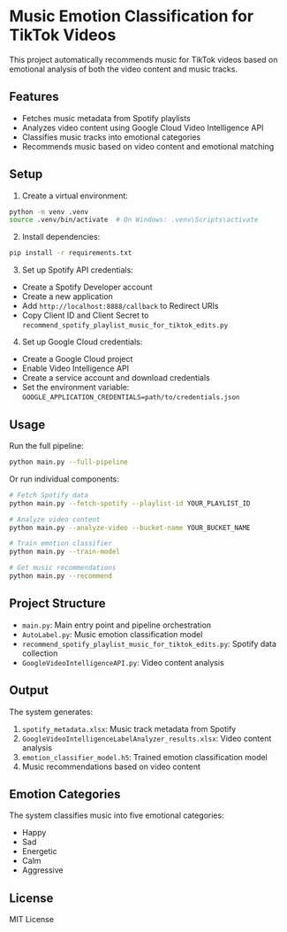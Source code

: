 # Music Emotion Classification for TikTok Videos

This project automatically recommends music for TikTok videos based on emotional analysis of both the video content and music tracks.

## Features

- Fetches music metadata from Spotify playlists
- Analyzes video content using Google Cloud Video Intelligence API
- Classifies music tracks into emotional categories
- Recommends music based on video content and emotional matching

## Setup

1. Create a virtual environment:
```bash
python -m venv .venv
source .venv/bin/activate  # On Windows: .venv\Scripts\activate
```

2. Install dependencies:
```bash
pip install -r requirements.txt
```

3. Set up Spotify API credentials:
- Create a Spotify Developer account
- Create a new application
- Add `http://localhost:8888/callback` to Redirect URIs
- Copy Client ID and Client Secret to `recommend_spotify_playlist_music_for_tiktok_edits.py`

4. Set up Google Cloud credentials:
- Create a Google Cloud project
- Enable Video Intelligence API
- Create a service account and download credentials
- Set the environment variable: `GOOGLE_APPLICATION_CREDENTIALS=path/to/credentials.json`

## Usage

Run the full pipeline:
```bash
python main.py --full-pipeline
```

Or run individual components:
```bash
# Fetch Spotify data
python main.py --fetch-spotify --playlist-id YOUR_PLAYLIST_ID

# Analyze video content
python main.py --analyze-video --bucket-name YOUR_BUCKET_NAME

# Train emotion classifier
python main.py --train-model

# Get music recommendations
python main.py --recommend
```

## Project Structure

- `main.py`: Main entry point and pipeline orchestration
- `AutoLabel.py`: Music emotion classification model
- `recommend_spotify_playlist_music_for_tiktok_edits.py`: Spotify data collection
- `GoogleVideoIntelligenceAPI.py`: Video content analysis

## Output

The system generates:
1. `spotify_metadata.xlsx`: Music track metadata from Spotify
2. `GoogleVideoIntelligenceLabelAnalyzer_results.xlsx`: Video content analysis
3. `emotion_classifier_model.h5`: Trained emotion classification model
4. Music recommendations based on video content

## Emotion Categories

The system classifies music into five emotional categories:
- Happy
- Sad
- Energetic
- Calm
- Aggressive

## License

MIT License 